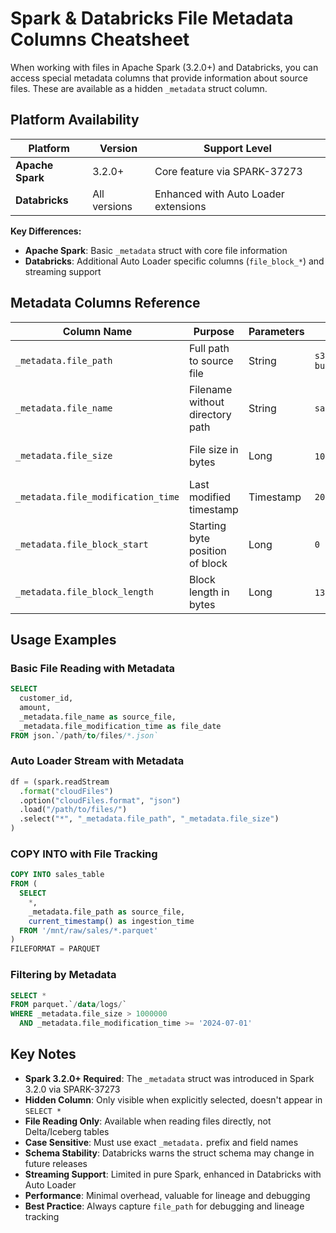 # Spark & Databricks File Metadata Columns Cheatsheet

When working with files in Apache Spark (3.2.0+) and Databricks, you can access special metadata columns that provide information about source files. These are available as a hidden `_metadata` struct column.

## Platform Availability

| Platform | Version | Support Level |
|----------|---------|---------------|
| **Apache Spark** | 3.2.0+ | Core feature via SPARK-37273 |
| **Databricks** | All versions | Enhanced with Auto Loader extensions |

**Key Differences:**
- **Apache Spark**: Basic `_metadata` struct with core file information
- **Databricks**: Additional Auto Loader specific columns (`file_block_*`) and streaming support

## Metadata Columns Reference

| Column Name | Purpose | Parameters | Example | Availability |
|-------------|---------|------------|---------|--------------|
| `_metadata.file_path` | Full path to source file | String | `s3://my-bucket/data/sales_2024.json` | Spark 3.2+, Databricks |
| `_metadata.file_name` | Filename without directory path | String | `sales_2024.json` | Spark 3.2+, Databricks |
| `_metadata.file_size` | File size in bytes | Long | `1048576` (1MB) | Spark 3.2+, Databricks |
| `_metadata.file_modification_time` | Last modified timestamp | Timestamp | `2024-07-22 10:30:45.123` | Spark 3.2+, Databricks |
| `_metadata.file_block_start` | Starting byte position of block | Long | `0` | Databricks only |
| `_metadata.file_block_length` | Block length in bytes | Long | `134217728` (128MB) | Databricks only |

## Usage Examples

### Basic File Reading with Metadata
```sql
SELECT 
  customer_id,
  amount,
  _metadata.file_name as source_file,
  _metadata.file_modification_time as file_date
FROM json.`/path/to/files/*.json`
```

### Auto Loader Stream with Metadata
```python
df = (spark.readStream
  .format("cloudFiles")
  .option("cloudFiles.format", "json")
  .load("/path/to/files/")
  .select("*", "_metadata.file_path", "_metadata.file_size")
)
```

### COPY INTO with File Tracking
```sql
COPY INTO sales_table
FROM (
  SELECT 
    *,
    _metadata.file_path as source_file,
    current_timestamp() as ingestion_time
  FROM '/mnt/raw/sales/*.parquet'
)
FILEFORMAT = PARQUET
```

### Filtering by Metadata
```sql
SELECT *
FROM parquet.`/data/logs/`
WHERE _metadata.file_size > 1000000
  AND _metadata.file_modification_time >= '2024-07-01'
```

## Key Notes

- **Spark 3.2.0+ Required**: The `_metadata` struct was introduced in Spark 3.2.0 via SPARK-37273
- **Hidden Column**: Only visible when explicitly selected, doesn't appear in `SELECT *`
- **File Reading Only**: Available when reading files directly, not Delta/Iceberg tables
- **Case Sensitive**: Must use exact `_metadata.` prefix and field names
- **Schema Stability**: Databricks warns the struct schema may change in future releases
- **Streaming Support**: Limited in pure Spark, enhanced in Databricks with Auto Loader
- **Performance**: Minimal overhead, valuable for lineage and debugging
- **Best Practice**: Always capture `file_path` for debugging and lineage tracking
